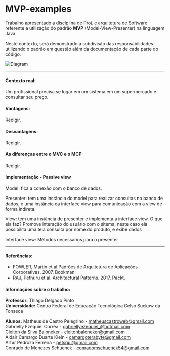 # MVP-examples

Trabalho apresentado a disciplina de Proj. e arquitetura de Software referente a utilização do padrão **MVP** (Model-View-Presenter) na linguagem Java.

Neste contexto, será demonstrado a subdivisão das responsabilidades utilizando o padrão em questão além da documentação de cada parte do código. 

![Diagram](https://user-images.githubusercontent.com/45601574/68478678-3b3f7180-020f-11ea-9078-261fd4e5e657.png)

------------
#### Contexto real: 

Um profissional precisa se logar em um sistema em um supermercado e consultar seu preço.

#### Vantagens: 

Redigir.

#### Desvantagens:

Redigir.

#### As diferenças entre o MVC e o MCP

Redigir.

#### Implementação - Passive view

Model: fica a conexão com o banco de dados.

Presenter: tem uma instância do model para realizar consultas no banco de dados,  e uma instância da interface view para comunicação com a view de forma indireta.

View: tem uma instância de presenter e implementa a interface view. O que ela faz? Promove interação do usuário com o sitema, neste caso ela possibilita uma tela consulta por nome do produto, e exibe dados 

Interface view: Métodos necessarios para o presenter

------------

#### Referências:

- FOWLER, Martin et al.Padrões de Arquitetura de Aplicações Corporativas. 2007. Bookman.
- RAJ, Pethuru et al. Architectural Patterns. 2017. Packt.

#### Informações sobre o trabalho:

**Professor:** Thiago Delgado Pinto <br>
**Universidade:** Centro Federal de Educação Tecnológica Celso Suckow da Fonseca <br>

**Alunos:**
Matheus de Castro Pelegrino 	- matheuscastroweb@gmail.com  <br>
Gabrielly Ezequiel Corrêa  	- gabriellyezequiel_@hotmail.com <br>
Cleiton da Silva Baloneker	- cleitonbaloneker@gmail.com <br>
Aldair Camargo Duarte Klein 	- camargoterabyte@gmail.com <br>
Artur Pedroza Ferreira 		- petsqui@gmail.com <br>
Conrado de Menezes Schuenck 	- conradomschuenck54@gmail.com <br>


